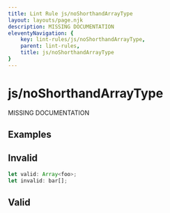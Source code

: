 ```yaml
---
title: Lint Rule js/noShorthandArrayType
layout: layouts/page.njk
description: MISSING DOCUMENTATION
eleventyNavigation: {
	key: lint-rules/js/noShorthandArrayType,
	parent: lint-rules,
	title: js/noShorthandArrayType
}
---
```


# js/noShorthandArrayType

MISSING DOCUMENTATION

<!-- EVERYTHING BELOW IS AUTOGENERATED. SEE SCRIPTS FOLDER FOR UPDATE SCRIPTS -->


## Examples
## Invalid
```typescript
let valid: Array<foo>;
let invalid: bar[];
```
## Valid
